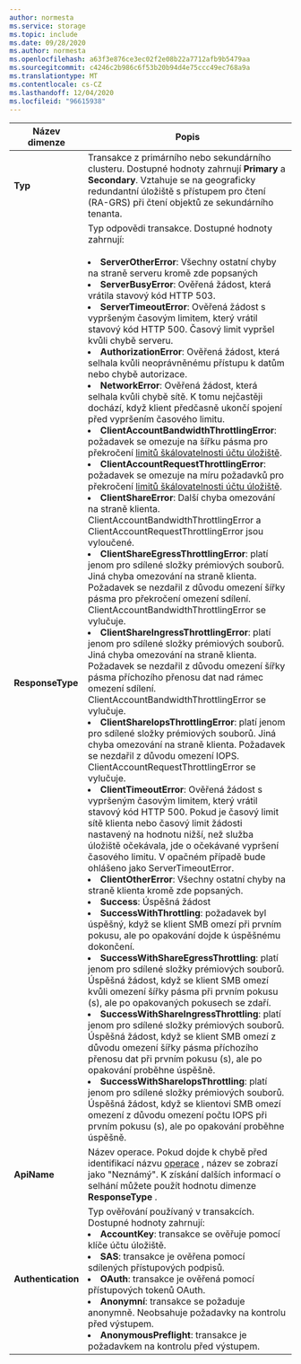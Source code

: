 ```yaml
---
author: normesta
ms.service: storage
ms.topic: include
ms.date: 09/28/2020
ms.author: normesta
ms.openlocfilehash: a63f3e876ce3ec02f2e08b22a7712afb9b5479aa
ms.sourcegitcommit: c4246c2b986c6f53b20b94d4e75ccc49ec768a9a
ms.translationtype: MT
ms.contentlocale: cs-CZ
ms.lasthandoff: 12/04/2020
ms.locfileid: "96615938"
---
```

| Název dimenze | Popis |
| ------------------- | ----------------- |
| **Typ** | Transakce z primárního nebo sekundárního clusteru. Dostupné hodnoty zahrnují **Primary** a **Secondary**. Vztahuje se na geograficky redundantní úložiště s přístupem pro čtení (RA-GRS) při čtení objektů ze sekundárního tenanta. |
| **ResponseType** | Typ odpovědi transakce. Dostupné hodnoty zahrnují: <br/><br/> <li>**ServerOtherError**: Všechny ostatní chyby na straně serveru kromě zde popsaných </li> <li>**ServerBusyError**: Ověřená žádost, která vrátila stavový kód HTTP 503. </li> <li>**ServerTimeoutError**: Ověřená žádost s vypršeným časovým limitem, který vrátil stavový kód HTTP 500. Časový limit vypršel kvůli chybě serveru. </li> <li>**AuthorizationError**: Ověřená žádost, která selhala kvůli neoprávněnému přístupu k datům nebo chybě autorizace. </li> <li>**NetworkError**: Ověřená žádost, která selhala kvůli chybě sítě. K tomu nejčastěji dochází, když klient předčasně ukončí spojení před vypršením časového limitu. </li><li>**ClientAccountBandwidthThrottlingError**: požadavek se omezuje na šířku pásma pro překročení [limitů škálovatelnosti účtu úložiště](../articles/storage/common/scalability-targets-standard-account.md?toc=%2fazure%2fstorage%2fblobs%2ftoc.json).</li><li>**ClientAccountRequestThrottlingError**: požadavek se omezuje na míru požadavků pro překročení [limitů škálovatelnosti účtu úložiště](../articles/storage/common/scalability-targets-standard-account.md?toc=%2fazure%2fstorage%2fblobs%2ftoc.json).<li>**ClientShareError**: Další chyba omezování na straně klienta. ClientAccountBandwidthThrottlingError a ClientAccountRequestThrottlingError jsou vyloučené.</li><li>**ClientShareEgressThrottlingError**: platí jenom pro sdílené složky prémiových souborů. Jiná chyba omezování na straně klienta. Požadavek se nezdařil z důvodu omezení šířky pásma pro překročení omezení sdílení. ClientAccountBandwidthThrottlingError se vylučuje.</li><li>**ClientShareIngressThrottlingError**: platí jenom pro sdílené složky prémiových souborů. Jiná chyba omezování na straně klienta. Požadavek se nezdařil z důvodu omezení šířky pásma příchozího přenosu dat nad rámec omezení sdílení. ClientAccountBandwidthThrottlingError se vylučuje.</li><li>**ClientShareIopsThrottlingError**: platí jenom pro sdílené složky prémiových souborů. Jiná chyba omezování na straně klienta. Požadavek se nezdařil z důvodu omezení IOPS. ClientAccountRequestThrottlingError se vylučuje.</li><li>**ClientTimeoutError**: Ověřená žádost s vypršeným časovým limitem, který vrátil stavový kód HTTP 500. Pokud je časový limit sítě klienta nebo časový limit žádosti nastavený na hodnotu nižší, než služba úložiště očekávala, jde o očekávané vypršení časového limitu. V opačném případě bude ohlášeno jako ServerTimeoutError. </li> <li>**ClientOtherError**: Všechny ostatní chyby na straně klienta kromě zde popsaných. </li> <li>**Success**: Úspěšná žádost</li> <li> **SuccessWithThrottling**: požadavek byl úspěšný, když se klient SMB omezí při prvním pokusu, ale po opakování dojde k úspěšnému dokončení.</li><li> **SuccessWithShareEgressThrottling**: platí jenom pro sdílené složky prémiových souborů. Úspěšná žádost, když se klient SMB omezí kvůli omezení šířky pásma při prvním pokusu (s), ale po opakovaných pokusech se zdaří.</li><li> **SuccessWithShareIngressThrottling**: platí jenom pro sdílené složky prémiových souborů. Úspěšná žádost, když se klient SMB omezí z důvodu omezení šířky pásma příchozího přenosu dat při prvním pokusu (s), ale po opakování proběhne úspěšně.</li><li> **SuccessWithShareIopsThrottling**: platí jenom pro sdílené složky prémiových souborů. Úspěšná žádost, když se klientovi SMB omezí omezení z důvodu omezení počtu IOPS při prvním pokusu (s), ale po opakování proběhne úspěšně.</li> |
| **ApiName** | Název operace. Pokud dojde k chybě před identifikací názvu [operace](/rest/api/storageservices/storage-analytics-logged-operations-and-status-messages.md#logged-operations) , název se zobrazí jako "Neznámý". K získání dalších informací o selhání můžete použít hodnotu dimenze **ResponseType** .
| **Authentication** | Typ ověřování používaný v transakcích. Dostupné hodnoty zahrnují: <br/> <li>**AccountKey**: transakce se ověřuje pomocí klíče účtu úložiště.</li> <li>**SAS**: transakce je ověřena pomocí sdílených přístupových podpisů.</li> <li>**OAuth**: transakce je ověřená pomocí přístupových tokenů OAuth.</li> <li>**Anonymní**: transakce se požaduje anonymně. Neobsahuje požadavky na kontrolu před výstupem.</li> <li>**AnonymousPreflight**: transakce je požadavkem na kontrolu před výstupem.</li> |